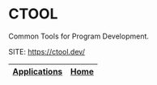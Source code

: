 # CTOOL

 Common Tools for Program Development.

 SITE: https://ctool.dev/

 | [Applications](https://portable-linux-apps.github.io/apps.html) | [Home](https://portable-linux-apps.github.io)
 | --- | --- |
